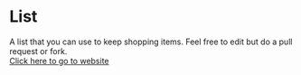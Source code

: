 # List
A list that you can use to keep shopping items. Feel free to edit but do a pull request or fork.   
[Click here to go to website](https://star-cyber3.github.io/List/ "Link to go to website")

